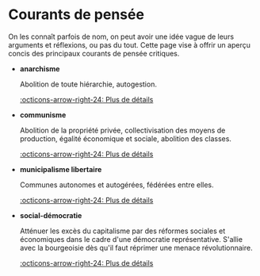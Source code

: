 # Courants de pensée

On les connaît parfois de nom, on peut avoir une idée vague de leurs arguments et réflexions, ou pas du tout. Cette page vise à offrir un aperçu concis des principaux courants de pensée critiques.

<div class="grid cards" markdown>

- __anarchisme__

    Abolition de toute hiérarchie, autogestion.

    [:octicons-arrow-right-24: Plus de détails](courants/anarchisme.md)

- __communisme__

    Abolition de la propriété privée, collectivisation des moyens de production, égalité économique et sociale, abolition des classes.

    [:octicons-arrow-right-24: Plus de détails](courants/communisme.md)

- __municipalisme libertaire__

    Communes autonomes et autogérées, fédérées entre elles.

    [:octicons-arrow-right-24: Plus de détails](courants/municipalisme_libertaire.md)

- __social-démocratie__

    Atténuer les excès du capitalisme par des réformes sociales et économiques dans le cadre d'une démocratie représentative. S'allie avec la bourgeoisie dès qu'il faut réprimer une menace révolutionnaire.

    [:octicons-arrow-right-24: Plus de détails](courants/social_democratie.md)

</div>